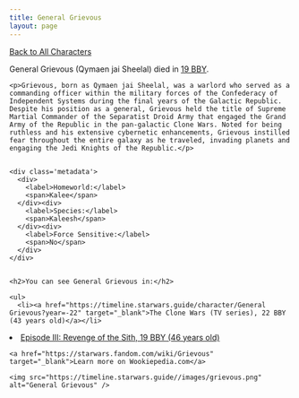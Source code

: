 ```yaml
---
title: General Grievous
layout: page
---
```

<a href="/character" class="smaller">Back to All Characters</a>

<div class="container">
  <div class="col-10">
    <p>
    General Grievous (Qymaen jai Sheelal)         died in <a href="https://timeline.starwars.guide/character/General Grievous?year=-19" target="_blank">19 BBY</a>.    
    </p>

    <p>Grievous, born as Qymaen jai Sheelal, was a warlord who served as a commanding officer within the military forces of the Confederacy of Independent Systems during the final years of the Galactic Republic. Despite his position as a general, Grievous held the title of Supreme Martial Commander of the Separatist Droid Army that engaged the Grand Army of the Republic in the pan-galactic Clone Wars. Noted for being ruthless and his extensive cybernetic enhancements, Grievous instilled fear throughout the entire galaxy as he traveled, invading planets and engaging the Jedi Knights of the Republic.</p>


    <div class='metadata'>
      <div>
        <label>Homeworld:</label>
        <span>Kalee</span>
      </div><div>
        <label>Species:</label>
        <span>Kaleesh</span>
      </div><div>
        <label>Force Sensitive:</label>
        <span>No</span>
      </div>
    </div>


    <h2>You can see General Grievous in:</h2>

    <ul>
      <li><a href="https://timeline.starwars.guide/character/General Grievous?year=-22" target="_blank">The Clone Wars (TV series), 22 BBY (43 years old)</a></li>
  <li><a href="https://timeline.starwars.guide/character/General Grievous?year=-19" target="_blank">Episode III: Revenge of the Sith, 19 BBY (46 years old)</a></li>
    </ul>

    <a href="https://starwars.fandom.com/wiki/Grievous" target="_blank">Learn more on Wookiepedia.com</a>
  </div>
  <div class="character_image col-2">
    
    <img src="https://timeline.starwars.guide//images/grievous.png" alt="General Grievous" />
  </div>
</div>
